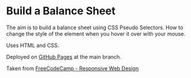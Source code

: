 # Build a Balance Sheet

The aim is to build a balance sheet using CSS Pseudo Selectors.  How to change the style of the element when you hover it over with your mouse.

Uses HTML and CSS.

Deployed on [GitHub Pages](https://derektypist.github.io/build-a-balance-sheet) at the main branch.

Taken from [FreeCodeCamp - Responsive Web Design](https://www.freecodecamp.org/learn/2022/responsive-web-design/)

